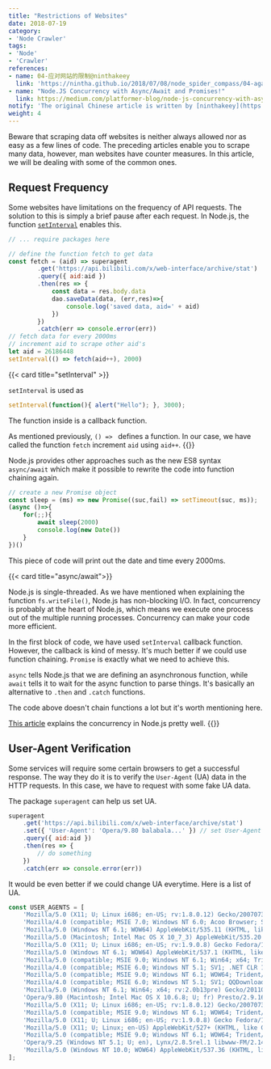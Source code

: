 ```yaml
---
title: "Restrictions of Websites"
date: 2018-07-19
category:
- 'Node Crawler'
tags:
- 'Node'
- 'Crawler'
references:
- name: 04-应对网站的限制@ninthakeey
  link: 'https://nintha.github.io/2018/07/08/node_spider_compass/04-against_website_limitation/'
- name: "Node.JS Concurrency with Async/Await and Promises!"
  link: https://medium.com/platformer-blog/node-js-concurrency-with-async-await-and-promises-b4c4ae8f4510
notify: 'The original Chinese article is written by [ninthakeey](https://github.com/nintha). It has been translated and remixed by Datumorphism'
weight: 4
---
```


Beware that scraping data off websites is neither always allowed nor as easy as a few lines of code. The preceding articles enable you to scrape many data, however, man websites have counter measures. In this article, we will be dealing with some of the common ones.


## Request Frequency

Some websites have limitations on the frequency of API requests. The solution to this is simply a brief pause after each request. In Node.js, the function [`setInterval`](https://www.w3schools.com/jsref/met_win_setinterval.asp) enables this.

```JavaScript
// ... require packages here

// define the function fetch to get data
const fetch = (aid) => superagent
		.get('https://api.bilibili.com/x/web-interface/archive/stat')
		.query({ aid:aid })
		.then(res => {
			const data = res.body.data
			dao.saveData(data, (err,res)=>{
				console.log('saved data, aid=' + aid)
			})
		})
		.catch(err => console.error(err))
// fetch data for every 2000ms
// increment aid to scrape other aid's
let aid = 26186448
setInterval(() => fetch(aid++), 2000)
```

{{< card title="setInterval" >}}

`setInterval` is used as
```JavaScript
setInterval(function(){ alert("Hello"); }, 3000);
```
The function inside is a callback function.

As mentioned previously, `() => ` defines a function. In our case, we have called the function `fetch` increment `aid` using `aid++`.
{{</card>}}


Node.js provides other approaches such as the new ES8 syntax `async/await` which make it possible to rewrite the code into function chaining again.
```JavaScript
// create a new Promise object
const sleep = (ms) => new Promise((suc,fail) => setTimeout(suc, ms));
(async ()=>{
	for(;;){
		await sleep(2000)
		console.log(new Date())
	}
})()
```
This piece of code will print out the date and time every 2000ms.

{{< card title="async/await">}}

Node.js is single-threaded. As we have mentioned when explaining the function `fs.writeFile()`, Node.js has non-blocking I/O. In fact, concurrency is probably at the heart of Node.js, which means we execute one process out of the multiple running processes. Concurrency can make your code more efficient.

In the first block of code, we have used `setInterval` callback function. However, the callback is kind of messy. It's much better if we could use function chaining. `Promise` is exactly what we need to achieve this.

`async` tells Node.js that we are defining an asynchronous function, while `await` tells it to wait for the async function to parse things. It's basically an alternative to `.then` and `.catch` functions.

The code above doesn't chain functions a lot but it's worth mentioning here.

[This article](https://medium.com/platformer-blog/node-js-concurrency-with-async-await-and-promises-b4c4ae8f4510) explains the concurrency in Node.js pretty well.
{{</card>}}


## User-Agent Verification

Some services will require some certain browsers to get a successful response. The way they do it is to verify the `User-Agent` (UA) data in the HTTP requests. In this case, we have to request with some fake UA data.

The package `superagent` can help us set UA.
```JavaScript
superagent
	.get('https://api.bilibili.com/x/web-interface/archive/stat')
	.set({ 'User-Agent': 'Opera/9.80 balabala...' }) // set User-Agent here
	.query({ aid:aid })
	.then(res => {
		// do something
	})
	.catch(err => console.error(err))
```

It would be even better if we could change UA everytime. Here is a list of UA.

```JavaScript
const USER_AGENTS = [
    'Mozilla/5.0 (X11; U; Linux i686; en-US; rv:1.8.0.12) Gecko/20070731 Ubuntu/dapper-security Firefox/1.5.0.12',
    'Mozilla/4.0 (compatible; MSIE 7.0; Windows NT 6.0; Acoo Browser; SLCC1; .NET CLR 2.0.50727; Media Center PC 5.0; .NET CLR 3.0.04506)',
    'Mozilla/5.0 (Windows NT 6.1; WOW64) AppleWebKit/535.11 (KHTML, like Gecko) Chrome/17.0.963.56 Safari/535.11',
    'Mozilla/5.0 (Macintosh; Intel Mac OS X 10_7_3) AppleWebKit/535.20 (KHTML, like Gecko) Chrome/19.0.1036.7 Safari/535.20',
    'Mozilla/5.0 (X11; U; Linux i686; en-US; rv:1.9.0.8) Gecko Fedora/1.9.0.8-1.fc10 Kazehakase/0.5.6',
    'Mozilla/5.0 (Windows NT 6.1; WOW64) AppleWebKit/537.1 (KHTML, like Gecko) Chrome/21.0.1180.71 Safari/537.1 LBBROWSER',
    'Mozilla/5.0 (compatible; MSIE 9.0; Windows NT 6.1; Win64; x64; Trident/5.0; .NET CLR 3.5.30729; .NET CLR 3.0.30729; .NET CLR 2.0.50727; Media Center PC 6.0) ,Lynx/2.8.5rel.1 libwww-FM/2.14 SSL-MM/1.4.1 GNUTLS/1.2.9',
    'Mozilla/4.0 (compatible; MSIE 6.0; Windows NT 5.1; SV1; .NET CLR 1.1.4322; .NET CLR 2.0.50727)',
    'Mozilla/5.0 (compatible; MSIE 9.0; Windows NT 6.1; WOW64; Trident/5.0; SLCC2; .NET CLR 2.0.50727; .NET CLR 3.5.30729; .NET CLR 3.0.30729; Media Center PC 6.0; .NET4.0C; .NET4.0E; QQBrowser/7.0.3698.400)',
    'Mozilla/4.0 (compatible; MSIE 6.0; Windows NT 5.1; SV1; QQDownload 732; .NET4.0C; .NET4.0E)',
    'Mozilla/5.0 (Windows NT 6.1; Win64; x64; rv:2.0b13pre) Gecko/20110307 Firefox/4.0b13pre',
    'Opera/9.80 (Macintosh; Intel Mac OS X 10.6.8; U; fr) Presto/2.9.168 Version/11.52',
    'Mozilla/5.0 (X11; U; Linux i686; en-US; rv:1.8.0.12) Gecko/20070731 Ubuntu/dapper-security Firefox/1.5.0.12',
    'Mozilla/5.0 (compatible; MSIE 9.0; Windows NT 6.1; WOW64; Trident/5.0; SLCC2; .NET CLR 2.0.50727; .NET CLR 3.5.30729; .NET CLR 3.0.30729; Media Center PC 6.0; .NET4.0C; .NET4.0E; LBBROWSER)',
    'Mozilla/5.0 (X11; U; Linux i686; en-US; rv:1.9.0.8) Gecko Fedora/1.9.0.8-1.fc10 Kazehakase/0.5.6',
    'Mozilla/5.0 (X11; U; Linux; en-US) AppleWebKit/527+ (KHTML, like Gecko, Safari/419.3) Arora/0.6',
    'Mozilla/5.0 (compatible; MSIE 9.0; Windows NT 6.1; WOW64; Trident/5.0; SLCC2; .NET CLR 2.0.50727; .NET CLR 3.5.30729; .NET CLR 3.0.30729; Media Center PC 6.0; .NET4.0C; .NET4.0E; QQBrowser/7.0.3698.400)',
    'Opera/9.25 (Windows NT 5.1; U; en), Lynx/2.8.5rel.1 libwww-FM/2.14 SSL-MM/1.4.1 GNUTLS/1.2.9',
    'Mozilla/5.0 (Windows NT 10.0; WOW64) AppleWebKit/537.36 (KHTML, like Gecko) Chrome/61.0.3163.100 Safari/537.36'
];
```
